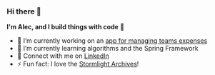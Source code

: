 ### Hi there 👋

<!--
**alecntan/alecntan** is a ✨ _special_ ✨ repository because its `README.md` (this file) appears on your GitHub profile.

Here are some ideas to get you started:
-->
**I'm Alec, and I build things with code** :hammer:

- 🔭 I’m currently working on an [app for managing teams expenses](https://github.com/alecntan/BudgetBuddy)
- 🌱 I’m currently learning algorithms and the Spring Framework
- :wave: Connect with me on [LinkedIn](https://www.linkedin.com/in/alecntan/)
- ⚡ Fun fact: I love the [Stormlight Archives](https://www.brandonsanderson.com/the-stormlight-archive-series/)!

<!-- I also write about what I've learned and the things I've built on my [blog](https://blog.alectan.dev/) :grin: -->

